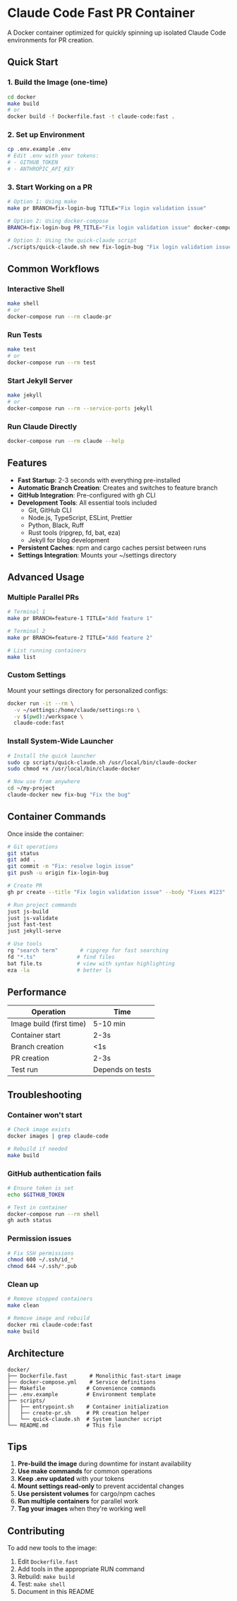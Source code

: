 # Claude Code Fast PR Container

A Docker container optimized for quickly spinning up isolated Claude Code environments for PR creation.

## Quick Start

### 1. Build the Image (one-time)

```bash
cd docker
make build
# or
docker build -f Dockerfile.fast -t claude-code:fast .
```

### 2. Set up Environment

```bash
cp .env.example .env
# Edit .env with your tokens:
# - GITHUB_TOKEN
# - ANTHROPIC_API_KEY
```

### 3. Start Working on a PR

```bash
# Option 1: Using make
make pr BRANCH=fix-login-bug TITLE="Fix login validation issue"

# Option 2: Using docker-compose
BRANCH=fix-login-bug PR_TITLE="Fix login validation issue" docker-compose run --rm quick-pr

# Option 3: Using the quick-claude script
./scripts/quick-claude.sh new fix-login-bug "Fix login validation issue"
```

## Common Workflows

### Interactive Shell
```bash
make shell
# or
docker-compose run --rm claude-pr
```

### Run Tests
```bash
make test
# or
docker-compose run --rm test
```

### Start Jekyll Server
```bash
make jekyll
# or
docker-compose run --rm --service-ports jekyll
```

### Run Claude Directly
```bash
docker-compose run --rm claude --help
```

## Features

- **Fast Startup**: 2-3 seconds with everything pre-installed
- **Automatic Branch Creation**: Creates and switches to feature branch
- **GitHub Integration**: Pre-configured with gh CLI
- **Development Tools**: All essential tools included
  - Git, GitHub CLI
  - Node.js, TypeScript, ESLint, Prettier
  - Python, Black, Ruff
  - Rust tools (ripgrep, fd, bat, eza)
  - Jekyll for blog development
- **Persistent Caches**: npm and cargo caches persist between runs
- **Settings Integration**: Mounts your ~/settings directory

## Advanced Usage

### Multiple Parallel PRs

```bash
# Terminal 1
make pr BRANCH=feature-1 TITLE="Add feature 1"

# Terminal 2  
make pr BRANCH=feature-2 TITLE="Add feature 2"

# List running containers
make list
```

### Custom Settings

Mount your settings directory for personalized configs:

```bash
docker run -it --rm \
  -v ~/settings:/home/claude/settings:ro \
  -v $(pwd):/workspace \
  claude-code:fast
```

### Install System-Wide Launcher

```bash
# Install the quick launcher
sudo cp scripts/quick-claude.sh /usr/local/bin/claude-docker
sudo chmod +x /usr/local/bin/claude-docker

# Now use from anywhere
cd ~/my-project
claude-docker new fix-bug "Fix the bug"
```

## Container Commands

Once inside the container:

```bash
# Git operations
git status
git add .
git commit -m "Fix: resolve login issue"
git push -u origin fix-login-bug

# Create PR
gh pr create --title "Fix login validation issue" --body "Fixes #123"

# Run project commands
just js-build
just js-validate
just fast-test
just jekyll-serve

# Use tools
rg "search term"       # ripgrep for fast searching
fd "*.ts"             # find files
bat file.ts           # view with syntax highlighting
eza -la               # better ls
```

## Performance

| Operation | Time |
|-----------|------|
| Image build (first time) | 5-10 min |
| Container start | 2-3s |
| Branch creation | <1s |
| PR creation | 2-3s |
| Test run | Depends on tests |

## Troubleshooting

### Container won't start
```bash
# Check image exists
docker images | grep claude-code

# Rebuild if needed
make build
```

### GitHub authentication fails
```bash
# Ensure token is set
echo $GITHUB_TOKEN

# Test in container
docker-compose run --rm shell
gh auth status
```

### Permission issues
```bash
# Fix SSH permissions
chmod 600 ~/.ssh/id_*
chmod 644 ~/.ssh/*.pub
```

### Clean up
```bash
# Remove stopped containers
make clean

# Remove image and rebuild
docker rmi claude-code:fast
make build
```

## Architecture

```
docker/
├── Dockerfile.fast       # Monolithic fast-start image
├── docker-compose.yml    # Service definitions
├── Makefile             # Convenience commands
├── .env.example         # Environment template
├── scripts/
│   ├── entrypoint.sh    # Container initialization
│   ├── create-pr.sh     # PR creation helper
│   └── quick-claude.sh  # System launcher script
└── README.md            # This file
```

## Tips

1. **Pre-build the image** during downtime for instant availability
2. **Use make commands** for common operations
3. **Keep .env updated** with your tokens
4. **Mount settings read-only** to prevent accidental changes
5. **Use persistent volumes** for cargo/npm caches
6. **Run multiple containers** for parallel work
7. **Tag your images** when they're working well

## Contributing

To add new tools to the image:

1. Edit `Dockerfile.fast`
2. Add tools in the appropriate RUN command
3. Rebuild: `make build`
4. Test: `make shell`
5. Document in this README